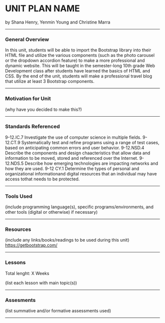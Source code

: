 # UNIT PLAN NAME
by Shana Henry, Yenmin Young and Christine Marra

-----

### General Overview
In this unit, students will be able to import the Bootstrap library into their HTML file and utilize the various components (such as the photo carousel or the dropdown accordion feature) to make a more professional and dynamic website. This will be taught in the semester-long 10th grade Web Development class after students have learned the basics of HTML and CSS. By the end of the unit, students will make a professional travel blog that utilize at least 3 Bootstrap components.

---

### Motivation for Unit
(why have you decided to make this?)

---

### Standards Referenced
9-12.IC.7 Investigate the use of computer science in multiple fields.
9-12.CT.9 Systematically test and refine programs using a range of test cases, based on anticipating common errors and user behavior.
9-12.NSD.4 Describe the components and design chaacteristics that allow data and information to be moved, stored and referenced over the Internet.
9-12.NDS.5 Describe how emerging technologies are impacting networks and how they are used.
9-12 CY.1 Determine the types of personal and organizational informationand digital resources that an individual may have access tothat needs to be protected.


 ---

### Tools Used
(include programming language(s), specific programs/environments, and other tools (digital or otherwise) if necessary)

---

### Resources
(include any links/books/readings to be used during this unit)
https://getbootstrap.com/

---

### Lessons
Total lenght: X Weeks

(list each lesson with main topic(s))

---

### Assesments
(list summative and/or formative assessments used)

---
